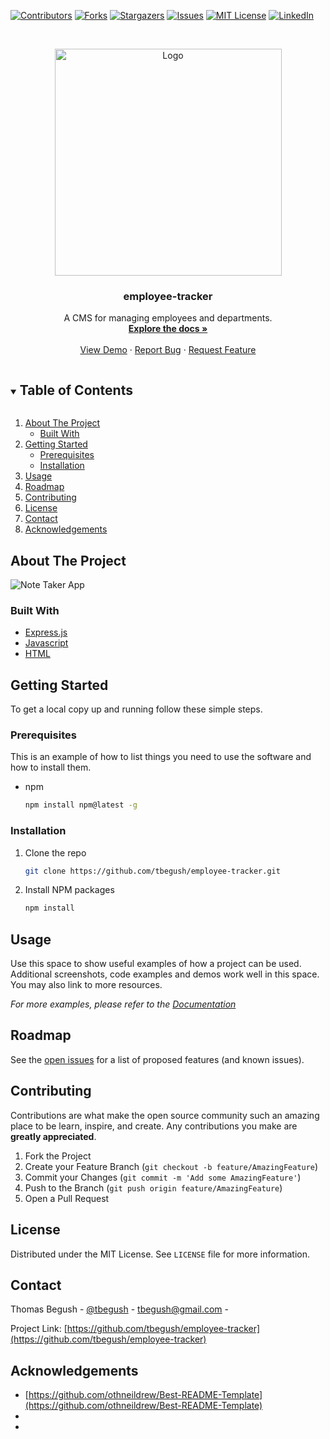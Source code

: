 <!--
*** Thanks for checking out the Best-README-Template. If you have a suggestion
*** that would make this better, please fork the repo and create a pull request
*** or simply open an issue with the tag "enhancement".
*** Thanks again! Now go create something AMAZING! :D
***
*** Forked from othneildrew/Best-README-Template
***
*** To avoid retyping too much info. Do a search and replace for the following:
*** github_username, repo_name, twitter_handle, email, project_title, project_description
*** tbegush, employee-tracker, @tbegush, tbegush@gmail.com, employee-tracker, A search for github repositories!
-->



<!-- PROJECT SHIELDS -->
<!--
*** I'm using markdown "reference style" links for readability.
*** Reference links are enclosed in brackets [ ] instead of parentheses ( ).
*** See the bottom of this document for the declaration of the reference variables
*** for contributors-url, forks-url, etc. This is an optional, concise syntax you may use.
*** https://www.markdownguide.org/basic-syntax/#reference-style-links
-->
[![Contributors][contributors-shield]][contributors-url]
[![Forks][forks-shield]][forks-url]
[![Stargazers][stars-shield]][stars-url]
[![Issues][issues-shield]][issues-url]
[![MIT License][license-shield]][license-url]
[![LinkedIn][linkedin-shield]][linkedin-url]



<!-- PROJECT LOGO -->
<br />
<p align="center">
  <a href="https://github.com/tbegush/employee-tracker">
    <img src="./employee-tracker-logo.png" alt="Logo" width="363" height=auto>
  </a>

  <h3 align="center">employee-tracker</h3>

  <p align="center">
    A CMS for managing employees and departments.
    <br />
    <a href="https://github.com/tbegush/employee-tracker"><strong>Explore the docs »</strong></a>
    <br />
    <br />
    <a href="https://github.com/tbegush/employee-tracker">View Demo</a>
    ·
    <a href="https://github.com/tbegush/employee-tracker/issues">Report Bug</a>
    ·
    <a href="https://github.com/tbegush/employee-tracker/issues">Request Feature</a>
  </p>
</p>



<!-- TABLE OF CONTENTS -->
<details open="open">
  <summary><h2 style="display: inline-block">Table of Contents</h2></summary>
  <ol>
    <li>
      <a href="#about-the-project">About The Project</a>
      <ul>
        <li><a href="#built-with">Built With</a></li>
      </ul>
    </li>
    <li>
      <a href="#getting-started">Getting Started</a>
      <ul>
        <li><a href="#prerequisites">Prerequisites</a></li>
        <li><a href="#installation">Installation</a></li>
      </ul>
    </li>
    <li><a href="#usage">Usage</a></li>
    <li><a href="#roadmap">Roadmap</a></li>
    <li><a href="#contributing">Contributing</a></li>
    <li><a href="#license">License</a></li>
    <li><a href="#contact">Contact</a></li>
    <li><a href="#acknowledgements">Acknowledgements</a></li>
  </ol>
</details>



<!-- ABOUT THE PROJECT -->
## About The Project

![Note Taker App](/employee-tracker-screenshot.png)

<!-- Here's a blank template to get started:
**To avoid retyping too much info. Do a search and replace with your text editor for the following:**
`tbegush`, `employee-tracker`, `@tbegush`, `tbegush@gmail.com`, `employee-tracker`, `An exciting application for taking notes!` -->


### Built With

* [Express.js]()
* [Javascript]()
* [HTML]()



<!-- GETTING STARTED -->
## Getting Started

To get a local copy up and running follow these simple steps.

### Prerequisites

This is an example of how to list things you need to use the software and how to install them.
* npm
  ```sh
  npm install npm@latest -g
  ```

### Installation

1. Clone the repo
   ```sh
   git clone https://github.com/tbegush/employee-tracker.git
   ```
2. Install NPM packages
   ```sh
   npm install
   ```



<!-- USAGE EXAMPLES -->
## Usage

Use this space to show useful examples of how a project can be used. Additional screenshots, code examples and demos work well in this space. You may also link to more resources.

_For more examples, please refer to the [Documentation](https://example.com)_



<!-- ROADMAP -->
## Roadmap

See the [open issues](https://github.com/tbegush/employee-tracker/issues) for a list of proposed features (and known issues).



<!-- CONTRIBUTING -->
## Contributing

Contributions are what make the open source community such an amazing place to be learn, inspire, and create. Any contributions you make are **greatly appreciated**.

1. Fork the Project
2. Create your Feature Branch (`git checkout -b feature/AmazingFeature`)
3. Commit your Changes (`git commit -m 'Add some AmazingFeature'`)
4. Push to the Branch (`git push origin feature/AmazingFeature`)
5. Open a Pull Request

<!-- LICENSE -->
## License

Distributed under the MIT License. See `LICENSE` file for more information.

<!-- CONTACT -->
## Contact

Thomas Begush - [@tbegush](https://twitter.com/tbegush) - tbegush@gmail.com - 

Project Link: [https://github.com/tbegush/employee-tracker](https://github.com/tbegush/employee-tracker)



<!-- ACKNOWLEDGEMENTS -->
## Acknowledgements

* [https://github.com/othneildrew/Best-README-Template](https://github.com/othneildrew/Best-README-Template)
* []()
* []()

<!-- MARKDOWN LINKS & IMAGES -->
<!-- https://www.markdownguide.org/basic-syntax/#reference-style-links -->
[contributors-shield]: https://img.shields.io/github/contributors/tbegush/employee-tracker.svg?style=for-the-badge
[contributors-url]: https://github.com/tbegush/employee-tracker/graphs/contributors
[forks-shield]: https://img.shields.io/github/forks/tbegush/employee-tracker.svg?style=for-the-badge
[forks-url]: https://github.com/tbegush/employee-tracker/network/members
[stars-shield]: https://img.shields.io/github/stars/tbegush/employee-tracker.svg?style=for-the-badge
[stars-url]: https://github.com/tbegush/employee-tracker/stargazers
[issues-shield]: https://img.shields.io/github/issues/tbegush/employee-tracker.svg?style=for-the-badge
[issues-url]: https://github.com/tbegush/employee-tracker/issues
[license-shield]: https://img.shields.io/github/license/tbegush/employee-tracker.svg?style=for-the-badge
[license-url]: https://raw.githubusercontent.com/tbegush/employee-tracker/master/LICENSE
[linkedin-shield]: https://img.shields.io/badge/-LinkedIn-black.svg?style=for-the-badge&logo=linkedin&colorB=555
[linkedin-url]: https://linkedin.com/in/tbegush
